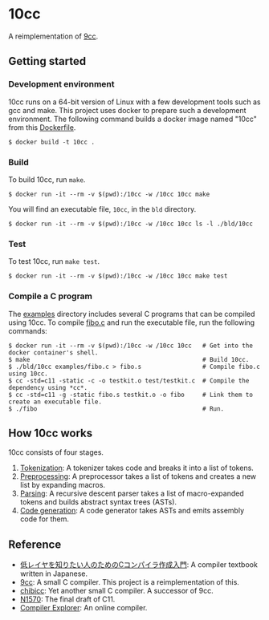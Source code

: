# 10cc

A reimplementation of [9cc](https://github.com/rui314/9cc).

## Getting started

### Development environment

10cc runs on a 64-bit version of Linux with a few development tools such as gcc and make. This project uses docker to prepare such a development environment. The following command builds a docker image named "10cc" from this [Dockerfile](./Dockerfile).

```commandline
$ docker build -t 10cc .
```

### Build

To build 10cc, run `make`.

```commandline
$ docker run -it --rm -v $(pwd):/10cc -w /10cc 10cc make
```

You will find an executable file, `10cc`, in the `bld` directory.

```commandline
$ docker run -it --rm -v $(pwd):/10cc -w /10cc 10cc ls -l ./bld/10cc
```

### Test

To test 10cc, run `make test`.

```commandline
$ docker run -it --rm -v $(pwd):/10cc -w /10cc 10cc make test
```

### Compile a C program

The [examples](./examples) directory includes several C programs that can be compiled using 10cc.
To compile [fibo.c](./examples/fibo.c) and run the executable file, run the following commands:

```commandline
$ docker run -it --rm -v $(pwd):/10cc -w /10cc 10cc   # Get into the docker container's shell.
$ make                                                # Build 10cc.
$ ./bld/10cc examples/fibo.c > fibo.s                 # Compile fibo.c using 10cc.
$ cc -std=c11 -static -c -o testkit.o test/testkit.c  # Compile the dependency using *cc*.
$ cc -std=c11 -g -static fibo.s testkit.o -o fibo     # Link them to create an executable file.
$ ./fibo                                              # Run.
```

## How 10cc works

10cc consists of four stages.

1. [Tokenization](./src/tokenize.c): A tokenizer takes code and breaks it into a list of tokens.
2. [Preprocessing](./src/preprocess.c): A preprocessor takes a list of tokens and creates a new list by expanding macros.
3. [Parsing](./src/parse.c): A recursive descent parser takes a list of macro-expanded tokens and builds abstract syntax trees (ASTs).
4. [Code generation](./src/codegen.c): A code generator takes ASTs and emits assembly code for them.

## Reference

- [低レイヤを知りたい人のためのCコンパイラ作成入門](https://www.sigbus.info/compilerbook): A compiler textbook written in Japanese.
- [9cc](https://github.com/rui314/9cc): A small C compiler. This project is a reimplementation of this.
- [chibicc](https://github.com/rui314/chibicc): Yet another small C compiler. A successor of 9cc.
- [N1570](http://www.open-std.org/jtc1/sc22/wg14/www/docs/n1570.pdf): The final draft of C11.
- [Compiler Explorer](https://godbolt.org): An online compiler.
